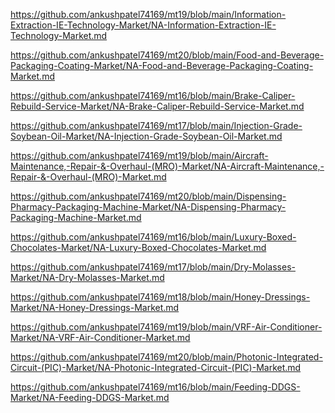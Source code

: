 <p><a href="https://github.com/ankushpatel74169/mt19/blob/main/Information-Extraction-IE-Technology-Market/NA-Information-Extraction-IE-Technology-Market.md">https://github.com/ankushpatel74169/mt19/blob/main/Information-Extraction-IE-Technology-Market/NA-Information-Extraction-IE-Technology-Market.md</a></p><p><a href="https://github.com/ankushpatel74169/mt20/blob/main/Food-and-Beverage-Packaging-Coating-Market/NA-Food-and-Beverage-Packaging-Coating-Market.md">https://github.com/ankushpatel74169/mt20/blob/main/Food-and-Beverage-Packaging-Coating-Market/NA-Food-and-Beverage-Packaging-Coating-Market.md</a></p><p><a href="https://github.com/ankushpatel74169/mt16/blob/main/Brake-Caliper-Rebuild-Service-Market/NA-Brake-Caliper-Rebuild-Service-Market.md">https://github.com/ankushpatel74169/mt16/blob/main/Brake-Caliper-Rebuild-Service-Market/NA-Brake-Caliper-Rebuild-Service-Market.md</a></p><p><a href="https://github.com/ankushpatel74169/mt17/blob/main/Injection-Grade-Soybean-Oil-Market/NA-Injection-Grade-Soybean-Oil-Market.md">https://github.com/ankushpatel74169/mt17/blob/main/Injection-Grade-Soybean-Oil-Market/NA-Injection-Grade-Soybean-Oil-Market.md</a></p><p><a href="https://github.com/ankushpatel74169/mt19/blob/main/Aircraft-Maintenance,-Repair-&-Overhaul-(MRO)-Market/NA-Aircraft-Maintenance,-Repair-&-Overhaul-(MRO)-Market.md">https://github.com/ankushpatel74169/mt19/blob/main/Aircraft-Maintenance,-Repair-&-Overhaul-(MRO)-Market/NA-Aircraft-Maintenance,-Repair-&-Overhaul-(MRO)-Market.md</a></p><p><a href="https://github.com/ankushpatel74169/mt20/blob/main/Dispensing-Pharmacy-Packaging-Machine-Market/NA-Dispensing-Pharmacy-Packaging-Machine-Market.md">https://github.com/ankushpatel74169/mt20/blob/main/Dispensing-Pharmacy-Packaging-Machine-Market/NA-Dispensing-Pharmacy-Packaging-Machine-Market.md</a></p><p><a href="https://github.com/ankushpatel74169/mt16/blob/main/Luxury-Boxed-Chocolates-Market/NA-Luxury-Boxed-Chocolates-Market.md">https://github.com/ankushpatel74169/mt16/blob/main/Luxury-Boxed-Chocolates-Market/NA-Luxury-Boxed-Chocolates-Market.md</a></p><p><a href="https://github.com/ankushpatel74169/mt17/blob/main/Dry-Molasses-Market/NA-Dry-Molasses-Market.md">https://github.com/ankushpatel74169/mt17/blob/main/Dry-Molasses-Market/NA-Dry-Molasses-Market.md</a></p><p><a href="https://github.com/ankushpatel74169/mt18/blob/main/Honey-Dressings-Market/NA-Honey-Dressings-Market.md">https://github.com/ankushpatel74169/mt18/blob/main/Honey-Dressings-Market/NA-Honey-Dressings-Market.md</a></p><p><a href="https://github.com/ankushpatel74169/mt19/blob/main/VRF-Air-Conditioner-Market/NA-VRF-Air-Conditioner-Market.md">https://github.com/ankushpatel74169/mt19/blob/main/VRF-Air-Conditioner-Market/NA-VRF-Air-Conditioner-Market.md</a></p><p><a href="https://github.com/ankushpatel74169/mt20/blob/main/Photonic-Integrated-Circuit-(PIC)-Market/NA-Photonic-Integrated-Circuit-(PIC)-Market.md">https://github.com/ankushpatel74169/mt20/blob/main/Photonic-Integrated-Circuit-(PIC)-Market/NA-Photonic-Integrated-Circuit-(PIC)-Market.md</a></p><p><a href="https://github.com/ankushpatel74169/mt16/blob/main/Feeding-DDGS-Market/NA-Feeding-DDGS-Market.md">https://github.com/ankushpatel74169/mt16/blob/main/Feeding-DDGS-Market/NA-Feeding-DDGS-Market.md</a></p>
